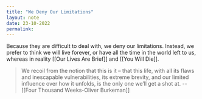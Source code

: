 ```yaml
---
title: "We Deny Our Limitations"
layout: note
date: 23-10-2022
permalink:
---
```


Because they are difficult to deal with, we deny our limitations. Instead, we prefer to think we will live forever, or have all the time in the world left to us, whereas in reality [[Our Lives Are Brief]] and [[You Will Die]].

>  We recoil from the notion that this is it – that this life, with all its flaws and inescapable vulnerabilities, its extreme brevity, and our limited influence over how it unfolds, is the only one we’ll get a shot at.
>--[[Four Thousand Weeks-Oliver Burkeman]]
